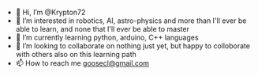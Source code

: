 - 👋 Hi, I’m @Krypton72
- 👀 I’m interested in robotics, AI, astro-physics and more than I'll ever be able to learn, and none that I'll ever be able to master 
- 🌱 I’m currently learning python, arduino, C++ languages
- 💞️ I’m looking to collaborate on nothing just yet, but happy to colloborate with others also on this learning path
- 📫 How to reach me goosecl@gmail.com

<!---
Krypton72/Krypton72 is a ✨ special ✨ repository because its `README.md` (this file) appears on your GitHub profile.
You can click the Preview link to take a look at your changes.
--->
